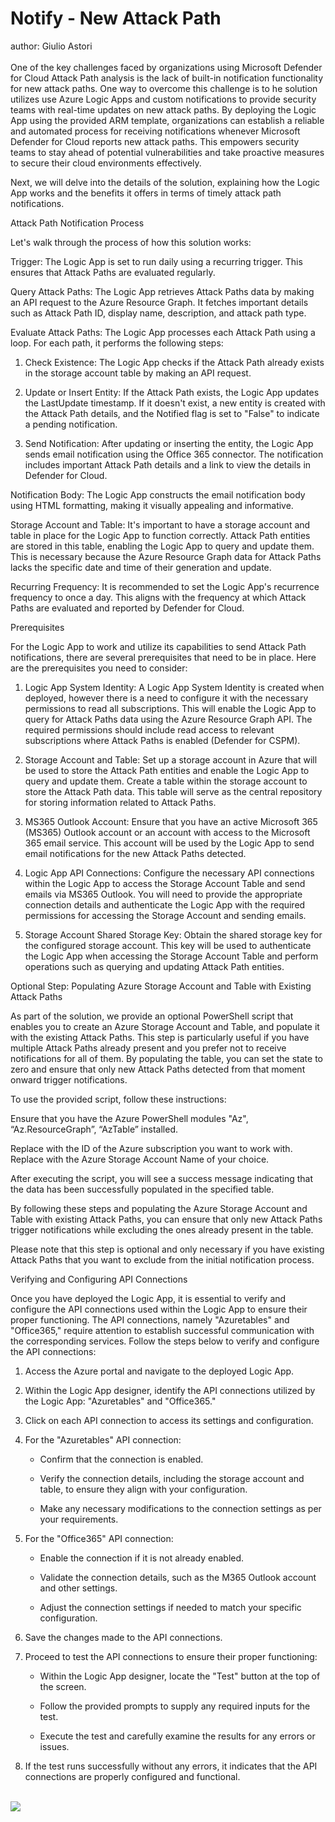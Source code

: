 # Notify - New Attack Path
author: Giulio Astori <br/> <br/>
One of the key challenges faced by organizations using Microsoft Defender for Cloud Attack Path analysis is the lack of built-in notification functionality for new attack paths.
One way to overcome this challenge is to he solution utilizes use Azure Logic Apps and custom notifications to provide security teams with real-time updates on new attack paths. By deploying the Logic App using the provided ARM template, organizations can establish a reliable and automated process for receiving notifications whenever Microsoft Defender for Cloud reports new attack paths. This empowers security teams to stay ahead of potential vulnerabilities and take proactive measures to secure their cloud environments effectively. 

Next, we will delve into the details of the solution, explaining how the Logic App works and the benefits it offers in terms of timely attack path notifications. 

Attack Path Notification Process 

Let's walk through the process of how this solution works: 

Trigger: The Logic App is set to run daily using a recurring trigger. This ensures that Attack Paths are evaluated regularly. 

Query Attack Paths: The Logic App retrieves Attack Paths data by making an API request to the Azure Resource Graph. It fetches important details such as Attack Path ID, display name, description, and attack path type. 

Evaluate Attack Paths: The Logic App processes each Attack Path using a loop. For each path, it performs the following steps: 

1. Check Existence: The Logic App checks if the Attack Path already exists in the storage account table by making an API request. 

2. Update or Insert Entity: If the Attack Path exists, the Logic App updates the LastUpdate timestamp. If it doesn't exist, a new entity is created with the Attack Path details, and the Notified flag is set to "False" to indicate a pending notification. 

3. Send Notification: After updating or inserting the entity, the Logic App sends email notification using the Office 365 connector. The notification includes important Attack Path details and a link to view the details in Defender for Cloud. 

Notification Body: The Logic App constructs the email notification body using HTML formatting, making it visually appealing and informative. 

Storage Account and Table: It's important to have a storage account and table in place for the Logic App to function correctly. Attack Path entities are stored in this table, enabling the Logic App to query and update them. This is necessary because the Azure Resource Graph data for Attack Paths lacks the specific date and time of their generation and update. 

Recurring Frequency: It is recommended to set the Logic App's recurrence frequency to once a day. This aligns with the frequency at which Attack Paths are evaluated and reported by Defender for Cloud. 

Prerequisites 

For the Logic App to work and utilize its capabilities to send Attack Path notifications, there are several prerequisites that need to be in place. Here are the prerequisites you need to consider: 

1. Logic App System Identity: A Logic App System Identity is created when deployed, however there is a need to configure it with the necessary permissions to read all subscriptions. This will enable the Logic App to query for Attack Paths data using the Azure Resource Graph API. The required permissions should include read access to relevant subscriptions where Attack Paths is enabled (Defender for CSPM). 

2. Storage Account and Table: Set up a storage account in Azure that will be used to store the Attack Path entities and enable the Logic App to query and update them. Create a table within the storage account to store the Attack Path data. This table will serve as the central repository for storing information related to Attack Paths. 

3. MS365 Outlook Account: Ensure that you have an active Microsoft 365 (MS365) Outlook account or an account with access to the Microsoft 365 email service. This account will be used by the Logic App to send email notifications for the new Attack Paths detected. 

4. Logic App API Connections: Configure the necessary API connections within the Logic App to access the Storage Account Table and send emails via MS365 Outlook. You will need to provide the appropriate connection details and authenticate the Logic App with the required permissions for accessing the Storage Account and sending emails. 

5. Storage Account Shared Storage Key: Obtain the shared storage key for the configured storage account. This key will be used to authenticate the Logic App when accessing the Storage Account Table and perform operations such as querying and updating Attack Path entities. 

Optional Step: Populating Azure Storage Account and Table with Existing Attack Paths 

As part of the solution, we provide an optional PowerShell script that enables you to create an Azure Storage Account and Table, and populate it with the existing Attack Paths. This step is particularly useful if you have multiple Attack Paths already present and you prefer not to receive notifications for all of them. By populating the table, you can set the state to zero and ensure that only new Attack Paths detected from that moment onward trigger notifications. 

To use the provided script, follow these instructions: 

Ensure that you have the Azure PowerShell modules "Az", “Az.ResourceGraph”, “AzTable” installed. 

 
Replace <Subscription ID> with the ID of the Azure subscription you want to work with. Replace <Storage Account Name> with the Azure Storage Account Name of your choice. 

After executing the script, you will see a success message indicating that the data has been successfully populated in the specified table. 

By following these steps and populating the Azure Storage Account and Table with existing Attack Paths, you can ensure that only new Attack Paths trigger notifications while excluding the ones already present in the table. 

Please note that this step is optional and only necessary if you have existing Attack Paths that you want to exclude from the initial notification process. 

Verifying and Configuring API Connections 

Once you have deployed the Logic App, it is essential to verify and configure the API connections used within the Logic App to ensure their proper functioning. The API connections, namely "Azuretables" and "Office365," require attention to establish successful communication with the corresponding services. Follow the steps below to verify and configure the API connections: 

1. Access the Azure portal and navigate to the deployed Logic App. 

2. Within the Logic App designer, identify the API connections utilized by the Logic App: "Azuretables" and "Office365." 

3. Click on each API connection to access its settings and configuration. 

4. For the "Azuretables" API connection: 

    * Confirm that the connection is enabled. 

     * Verify the connection details, including the storage account and table, to ensure they align with your configuration. 

    * Make any necessary modifications to the connection settings as per your requirements. 

5. For the "Office365" API connection: 

    * Enable the connection if it is not already enabled. 

    * Validate the connection details, such as the M365 Outlook account and other settings. 

    * Adjust the connection settings if needed to match your specific configuration. 

6. Save the changes made to the API connections. 

7. Proceed to test the API connections to ensure their proper functioning: 

    * Within the Logic App designer, locate the "Test" button at the top of the screen. 

    * Follow the provided prompts to supply any required inputs for the test. 

    * Execute the test and carefully examine the results for any errors or issues. 

8. If the test runs successfully without any errors, it indicates that the API connections are properly configured and functional. <br/><br/>

<a href="https://portal.azure.com/#create/Microsoft.Template/uri/https%3A%2F%2Fraw.githubusercontent.com%2Microsoft-Defender-for-Cloud%2Fmain%2FWorkflow%20automation%2Notify-NewAttackPath%2FFazuredeploy.json" target="_blank">
    <img src="https://aka.ms/deploytoazurebutton"/>
</a>
